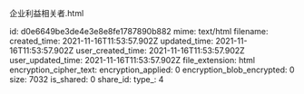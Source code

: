 企业利益相关者.html

id: d0e6649be3de4e3e8e8fe1787890b882
mime: text/html
filename: 
created_time: 2021-11-16T11:53:57.902Z
updated_time: 2021-11-16T11:53:57.902Z
user_created_time: 2021-11-16T11:53:57.902Z
user_updated_time: 2021-11-16T11:53:57.902Z
file_extension: html
encryption_cipher_text: 
encryption_applied: 0
encryption_blob_encrypted: 0
size: 7032
is_shared: 0
share_id: 
type_: 4
